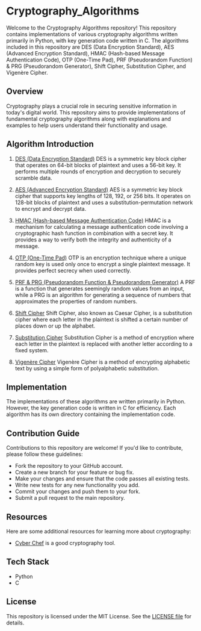 # Cryptography_Algorithms

Welcome to the Cryptography Algorithms repository! This repository contains implementations of various cryptography algorithms written primarily in Python, with key generation code written in C. The algorithms included in this repository are DES (Data Encryption Standard), AES (Advanced Encryption Standard), HMAC (Hash-based Message Authentication Code), OTP (One-Time Pad), PRF (Pseudorandom Function) & PRG (Pseudorandom Generator), Shift Cipher, Substitution Cipher, and Vigenère Cipher.

## Overview
Cryptography plays a crucial role in securing sensitive information in today's digital world. This repository aims to provide implementations of fundamental cryptography algorithms along with explanations and examples to help users understand their functionality and usage.

## Algorithm Introduction
1. [DES (Data Encryption Standard)](https://github.com/31Sanskrati/Cryptography_Algorithms/tree/main/DES%20%26%20AES)
DES is a symmetric key block cipher that operates on 64-bit blocks of plaintext and uses a 56-bit key. It performs multiple rounds of encryption and decryption to securely scramble data.

2. [AES (Advanced Encryption Standard)](https://github.com/31Sanskrati/Cryptography_Algorithms/tree/main/DES%20%26%20AES)
AES is a symmetric key block cipher that supports key lengths of 128, 192, or 256 bits. It operates on 128-bit blocks of plaintext and uses a substitution-permutation network to encrypt and decrypt data.

3. [HMAC (Hash-based Message Authentication Code)](https://github.com/31Sanskrati/Cryptography_Algorithms/tree/main/HMAC)
HMAC is a mechanism for calculating a message authentication code involving a cryptographic hash function in combination with a secret key. It provides a way to verify both the integrity and authenticity of a message.

4. [OTP (One-Time Pad)](https://github.com/31Sanskrati/Cryptography_Algorithms/tree/main/OTP)
OTP is an encryption technique where a unique random key is used only once to encrypt a single plaintext message. It provides perfect secrecy when used correctly.

5. [PRF & PRG (Pseudorandom Function & Pseudorandom Generator)](https://github.com/31Sanskrati/Cryptography_Algorithms/tree/main/PRF%20%26%20PRG)
A PRF is a function that generates seemingly random values from an input, while a PRG is an algorithm for generating a sequence of numbers that approximates the properties of random numbers.

6. [Shift Cipher](https://github.com/31Sanskrati/Cryptography_Algorithms/tree/main/SHIFT_CIPHER)
Shift Cipher, also known as Caesar Cipher, is a substitution cipher where each letter in the plaintext is shifted a certain number of places down or up the alphabet.

7. [Substitution Cipher](https://github.com/31Sanskrati/Cryptography_Algorithms/tree/main/SUBSTITUTION_CIPHER)
Substitution Cipher is a method of encryption where each letter in the plaintext is replaced with another letter according to a fixed system.

8. [Vigenère Cipher](https://github.com/31Sanskrati/Cryptography_Algorithms/tree/main/VIGINERE_CIPHER)
Vigenère Cipher is a method of encrypting alphabetic text by using a simple form of polyalphabetic substitution.

## Implementation
The implementations of these algorithms are written primarily in Python. However, the key generation code is written in C for efficiency. Each algorithm has its own directory containing the implementation code.

## Contribution Guide
Contributions to this repository are welcome! If you'd like to contribute, please follow these guidelines:

- Fork the repository to your GitHub account.
- Create a new branch for your feature or bug fix.
- Make your changes and ensure that the code passes all existing tests.
- Write new tests for any new functionality you add.
- Commit your changes and push them to your fork.
- Submit a pull request to the main repository.

## Resources
Here are some additional resources for learning more about cryptography:

- [Cyber Chef](https://gchq.github.io/CyberChef/) is a good cryptography tool.

## Tech Stack
- Python
- C

## License
This repository is licensed under the MIT License. See the [LICENSE file](https://github.com/31Sanskrati/Cryptography_Algorithms/blob/main/LICENSE) for details.
